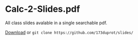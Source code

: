 # Calc-2-Slides.pdf
All class slides avalable in a single searchable pdf.

[Download](https://github.com/sketchsnipe/slides/raw/master/slides.pdf) or `` git clone https://github.com/173duprot/slides/ ``
